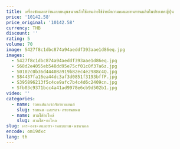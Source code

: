 ```yaml
---
title: เครื่องขัดและสว่านแบบหมุนขนาดเล็กใช้งานง่ายใช้ง่ายมีความคมและทนทานผลิตในประเทศญี่ปุ่น
price: '10142.58'
price_original: '10142.58'
currency: THB
discount: ''
rating: 5
volume: 70
image: S427f8c1dbc874a94aeddf393aae1d86eq.jpg
images:
  - S427f8c1dbc874a94aeddf393aae1d86eq.jpg
  - S68d2e4055eb548dd95e75cf01c0f37a6z.jpg
  - S0102c0b36d44408a919b82ec4e2988c4Q.jpg
  - S84437fa16ea44dc3af3d0851f3193bffF.jpg
  - S395896213f5c4ce9afc7b4c4d6c2409cn.jpg
  - Sfb03c9371bcc4a41ad9978e6cb9d502b1.jpg
video: ''
categories:
  - name: รถยนต์และรถจักรยานยนต์
    slug: รถยนต-และรถจ-กรยานยนต
  - name: สวมใส่อะไหล่
    slug: สวมใส-อะไหล
slug: เคร-องข-ดและสว-านแบบหม-นขนาดเล
encode: om19dxc
lang: th
---
```

  